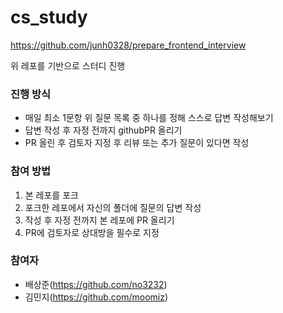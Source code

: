 # cs_study

https://github.com/junh0328/prepare_frontend_interview

위 레포를 기반으로 스터디 진행

### 진행 방식

- 매일 최소 1문항 위 질문 목록 중 하나를 정해 스스로 답변 작성해보기
- 답변 작성 후 자정 전까지 githubPR 올리기
- PR 올린 후 검토자 지정 후 리뷰 또는 추가 질문이 있다면 작성

### 참여 방법

1. 본 레포를 포크
2. 포크한 레포에서 자신의 폴더에 질문의 답변 작성
3. 작성 후 자정 전까지 본 레포에 PR 올리기
4. PR에 검토자로 상대방을 필수로 지정

### 참여자

- 배상준(https://github.com/no3232)
- 김민지(https://github.com/moomiz)